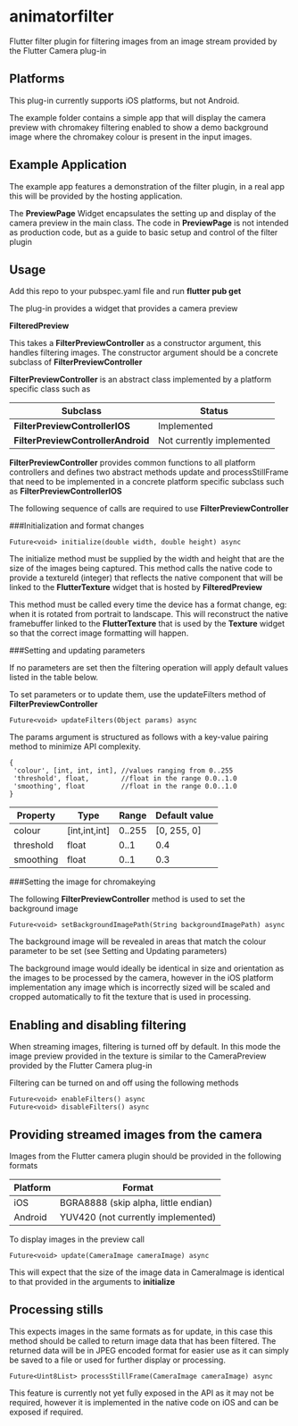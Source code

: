# animatorfilter

Flutter filter plugin for filtering images from an image stream provided by the Flutter Camera plug-in

## Platforms

This plug-in currently supports iOS platforms, but not Android.

The example folder contains a simple app that will display the camera preview with chromakey filtering enabled to show a demo background image where the chromakey colour is present in the input images.

## Example Application 

The example app features a demonstration of the filter plugin, in a real app this will be provided by the hosting application. 

The  **PreviewPage** Widget encapsulates the setting up and display of the camera preview in the main class. The code in **PreviewPage**  is not intended as production code, but as a guide to basic setup and control of the filter plugin

## Usage

Add this repo to your pubspec.yaml file and run **flutter pub get**

The plug-in provides a widget that provides a camera preview 

**FilteredPreview**

This takes a **FilterPreviewController** as a constructor argument, this handles filtering images. The constructor argument should be a concrete subclass of **FilterPreviewController**

**FilterPreviewController** is an abstract class implemented by a platform specific class such as 

|   Subclass |  Status | 
| ------------- | ------------- |
| **FilterPreviewControllerIOS**   | Implemented  |
| **FilterPreviewControllerAndroid** | Not currently implemented  |



**FilterPreviewController** provides common functions to all platform controllers and defines two abstract methods update and processStillFrame that need to be implemented in a concrete platform specific subclass such as **FilterPreviewControllerIOS**

The following sequence of calls are required to use **FilterPreviewController**

###Initialization and format changes

	Future<void> initialize(double width, double height) async

The initialize method must be supplied by the width and height that are the size of the images being captured. This method calls the native code to provide a textureId (integer) that reflects the native component that will be linked to the **FlutterTexture** widget that is hosted by **FilteredPreview**

This method must be called every time the device has a format change, eg: when it is rotated from portrait to landscape. This will reconstruct the native framebuffer linked to the **FlutterTexture** that is used by the **Texture** widget so that the correct image formatting will happen.

###Setting and updating parameters

If no parameters are set then the filtering operation will apply default values listed in the table below. 

To set parameters or to update them, use the updateFilters method of **FilterPreviewController**

	Future<void> updateFilters(Object params) async 
	
The params argument is structured as follows with a key-value pairing method to minimize API complexity.

    { 
     'colour', [int, int, int], //values ranging from 0..255
     'threshold', float,        //float in the range 0.0..1.0
     'smoothing', float         //float in the range 0.0..1.0
    }
  
|   Property |  Type | Range |  Default value
| ------------- | ------------- | ------------ | ------------
| colour   | [int,int,int] | 0..255 | [0, 255, 0]
| threshold |  float  | 0..1 | 0.4 
| smoothing |  float  | 0..1 | 0.3

###Setting the image for chromakeying 

The following **FilterPreviewController** method is used to set the background image 

	Future<void> setBackgroundImagePath(String backgroundImagePath) async
	
The background image will be revealed in areas that match the colour parameter to be set (see Setting and Updating parameters)

The background image would ideally be identical in size and orientation as the images to be processed by the camera, however in the iOS platform implementation any image which is incorrectly sized will be scaled and cropped automatically to fit the texture that is used in processing.

  
## Enabling and disabling filtering 

When streaming images, filtering is turned off by default. In this mode the image preview provided in the texture is similar to the CameraPreview provided by the Flutter Camera plug-in

Filtering can be turned on and off using the following methods 

	Future<void> enableFilters() async 
	Future<void> disableFilters() async   
  
## Providing streamed images from the camera

Images from the Flutter camera plugin should be provided in the following formats 

|  Platform |  Format | 
| ------------- | ------------- |
| iOS  | BGRA8888 (skip alpha, little endian)  |
| Android |  YUV420 (not currently implemented) |
 

To display images in the preview call

	Future<void> update(CameraImage cameraImage) async
	
This will expect that the size of the image data in CameraImage is identical to that provided in the arguments to **initialize**


## Processing stills 

This expects images in the same formats as for update,  in this case this method should be called to return image data that has been filtered. The returned data will be in JPEG encoded format for easier use as it can simply be saved to a file or used for further display or processing. 

	Future<Uint8List> processStillFrame(CameraImage cameraImage) async 
	
This feature is currently not yet fully exposed in the API as it may not be required, however it is implemented in the native code on iOS and can be exposed if required. 




